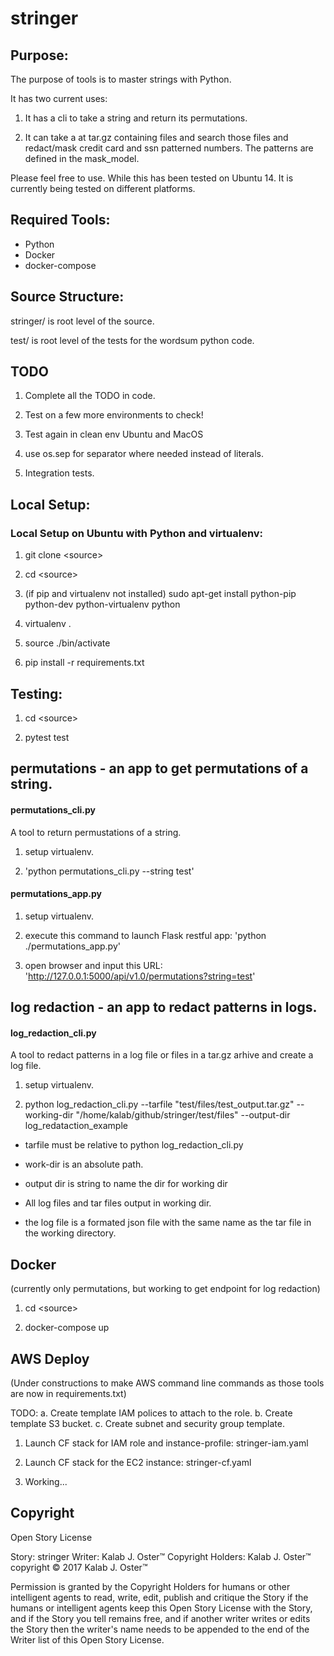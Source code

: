 # stringer

## Purpose:
The purpose of tools is to master strings with Python.

It has two current uses:

1. It has a cli to take a string and return its permutations.

2. It can take a at tar.gz containing files and search those files and redact/mask credit card and ssn patterned numbers.
The patterns are defined in the mask_model.

Please feel free to use. While this has been tested on Ubuntu 14. It is currently being tested on different platforms.


## Required Tools:
 - Python
 - Docker
 - docker-compose


## Source Structure:
stringer/ is root level of the source.

test/ is root level of the tests for the wordsum python code.

## TODO

1. Complete all the TODO in code.

2. Test on a few more environments to check!

3. Test again in clean env Ubuntu and MacOS

4. use os.sep for separator where needed instead of literals.

5. Integration tests.

## Local Setup:

### Local Setup on Ubuntu with Python and virtualenv:

1. git clone &lt;source>

2. cd &lt;source>

3. (if pip and virtualenv not installed) sudo apt-get install python-pip python-dev python-virtualenv python

4. virtualenv .

5. source ./bin/activate

6. pip install -r requirements.txt


## Testing:
1.  cd &lt;source>

2.  pytest test

## permutations - an app to get permutations of a string.

#### permutations_cli.py

A tool to return permustations of a string.

1. setup virtualenv.

2. 'python permutations_cli.py --string test'

#### permutations_app.py

1. setup virtualenv.

2. execute this command to launch Flask restful app: 'python ./permutations_app.py'

3. open browser and input this URL: 'http://127.0.0.1:5000/api/v1.0/permutations?string=test'


## log redaction - an app to redact patterns in logs.

#### log_redaction_cli.py

A tool to redact patterns in a log file or files in a tar.gz arhive and create a log file.

1. setup virtualenv.

2. python log_redaction_cli.py --tarfile "test/files/test_output.tar.gz"  --working-dir "/home/kalab/github/stringer/test/files" --output-dir  log_redataction_example

- tarfile must be relative to python log_redaction_cli.py

- work-dir is an absolute path.

- output dir is string to name the dir for working dir

- All log files and tar files output in working dir.

- the log file is a formated json file with the same name as the tar file in the working directory.


## Docker
(currently only permutations, but working to get endpoint for log redaction)

1. cd &lt;source>

2. docker-compose up


## AWS Deploy

(Under constructions to make AWS command line commands as those tools are now in requirements.txt)

TODO:
a. Create template IAM polices to attach to the role.
b. Create template S3 bucket.
c. Create subnet and security group template.

1. Launch CF stack for IAM role and instance-profile: stringer-iam.yaml

2. Launch CF stack for the EC2 instance: stringer-cf.yaml

3. Working...


## Copyright

  Open Story License

  Story: stringer
  Writer: Kalab J. Oster&trade;
  Copyright Holders: Kalab J. Oster&trade;
  copyright &copy; 2017 Kalab J. Oster&trade;

  Permission is granted by the Copyright Holders for humans or other intelligent agents to read, write, edit, publish and critique the Story
  if the humans or intelligent agents keep this Open Story License with the Story,
  and if the Story you tell remains free,
  and if another writer writes or edits the Story then the writer's name needs to be appended to the end of the Writer list of this Open Story License.


